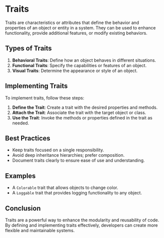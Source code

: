 # Traits

Traits are characteristics or attributes that define the behavior and properties of an object or entity in a system. They can be used to enhance functionality, provide additional features, or modify existing behaviors.

## Types of Traits

1. **Behavioral Traits**: Define how an object behaves in different situations.
2. **Functional Traits**: Specify the capabilities or features of an object.
3. **Visual Traits**: Determine the appearance or style of an object.

## Implementing Traits

To implement traits, follow these steps:

1. **Define the Trait**: Create a trait with the desired properties and methods.
2. **Attach the Trait**: Associate the trait with the target object or class.
3. **Use the Trait**: Invoke the methods or properties defined in the trait as needed.

## Best Practices

- Keep traits focused on a single responsibility.
- Avoid deep inheritance hierarchies; prefer composition.
- Document traits clearly to ensure ease of use and understanding.

## Examples

- A `Colorable` trait that allows objects to change color.
- A `Loggable` trait that provides logging functionality to any object.

## Conclusion

Traits are a powerful way to enhance the modularity and reusability of code. By defining and implementing traits effectively, developers can create more flexible and maintainable systems.